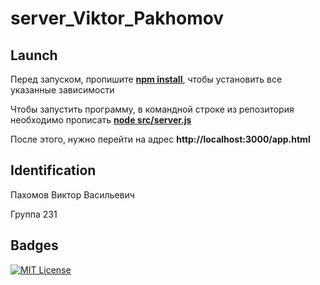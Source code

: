 # server_Viktor_Pakhomov

## Launch

Перед запуском, пропишите <ins>**npm install**</ins>, чтобы установить все указанные зависимости

Чтобы запустить программу, в командной строке из репозитория необходимо прописать <ins>**node src/server.js**</ins>

После этого, нужно перейти на адрес **http://localhost:3000/app.html**

## Identification

Пахомов Виктор Васильевич

Группа 231
## Badges

[![MIT License](https://img.shields.io/badge/License-MIT-green.svg)](https://choosealicense.com/licenses/mit/)

